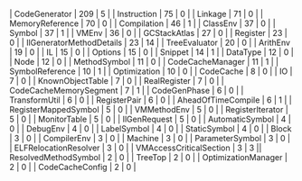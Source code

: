 | CodeGenerator | 209 | 5 |
| Instruction | 75 | 0 |
| Linkage | 71 | 0 |
| MemoryReference | 70 | 0 |
| Compilation | 46 | 1 |
| ClassEnv | 37 | 0 |
| Symbol | 37 | 1 |
| VMEnv | 36 | 0 |
| GCStackAtlas | 27 | 0 |
| Register | 23 | 0 |
| IlGeneratorMethodDetails | 23 | 14 |
| TreeEvaluator | 20 | 0 |
| ArithEnv | 19 | 0 |
| IL | 15 | 0 |
| Options | 15 | 0 |
| Snippet | 14 | 1 |
| DataType | 12 | 0 |
| Node | 12 | 0 |
| MethodSymbol | 11 | 0 |
| CodeCacheManager | 11 | 1 |
| SymbolReference | 10 | 1 |
| Optimization | 10 | 0 |
| CodeCache | 8 | 0 |
| IO | 7 | 0 |
| KnownObjectTable | 7 | 0 |
| RealRegister | 7 | 0 |
| CodeCacheMemorySegment | 7 | 1 |
| CodeGenPhase | 6 | 0 |
| TransformUtil | 6 | 0 |
| RegisterPair | 6 | 0 |
| AheadOfTimeCompile | 6 | 1 |
| RegisterMappedSymbol | 5 | 0 |
| VMMethodEnv | 5 | 0 |
| RegisterIterator | 5 | 0 |
| MonitorTable | 5 | 0 |
| IlGenRequest | 5 | 0 |
| AutomaticSymbol | 4 | 0 |
| DebugEnv | 4 | 0 |
| LabelSymbol | 4 | 0 |
| StaticSymbol | 4 | 0 |
| Block | 3 | 0 |
| CompilerEnv | 3 | 0 |
| Machine | 3 | 0 |
| ParameterSymbol | 3 | 0 |
| ELFRelocationResolver | 3 | 0 |
| VMAccessCriticalSection | 3 | 3 || ResolvedMethodSymbol | 2 | 0 |
| TreeTop | 2 | 0 |
| OptimizationManager | 2 | 0 |
| CodeCacheConfig | 2 | 0 |